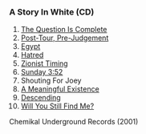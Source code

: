 ### A Story In White (CD)

1. [The Question Is Complete](https://github.com/godds/sotu.co.uk/blob/master/a_story_in_white/the_question_is_complete.md)
2. [Post-Tour, Pre-Judgement](https://github.com/godds/sotu.co.uk/blob/master/a_story_in_white/post-tour,_pre-judgement.md)
3. [Egypt](https://github.com/godds/sotu.co.uk/blob/master/a_story_in_white/egypt.md)
4. [Hatred](https://github.com/godds/sotu.co.uk/blob/master/a_story_in_white/hatred.md)
5. [Zionist Timing](https://github.com/godds/sotu.co.uk/blob/master/a_story_in_white/zionist_timing.md)
6. [Sunday 3:52](https://github.com/godds/sotu.co.uk/blob/master/a_story_in_white/sunday_3/52.md)
7. Shouting For Joey
8. [A Meaningful Existence](https://github.com/godds/sotu.co.uk/blob/master/a_story_in_white/a_meaningful_existence.md)
9. [Descending](https://github.com/godds/sotu.co.uk/blob/master/a_story_in_white/descending.md)
10. [Will You Still Find Me?](https://github.com/godds/sotu.co.uk/blob/master/a_story_in_white/will_you_still_find_me?.md)

Chemikal Underground Records (2001)
